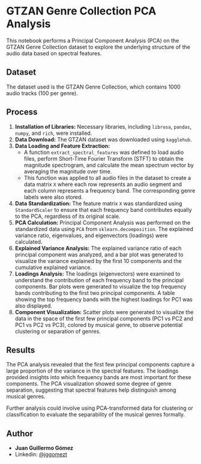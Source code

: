 # GTZAN Genre Collection PCA Analysis

This notebook performs a Principal Component Analysis (PCA) on the GTZAN Genre Collection dataset to explore the underlying structure of the audio data based on spectral features.

## Dataset

The dataset used is the GTZAN Genre Collection, which contains 1000 audio tracks (100 per genre).

## Process

1. **Installation of Libraries:** Necessary libraries, including `librosa`, `pandas`, `numpy`, and `rich`, were installed.
2.  **Data Download:** The GTZAN dataset was downloaded using `kagglehub`.
3.  **Data Loading and Feature Extraction:**
    *   A function `extract_spectral_features` was defined to load audio files, perform Short-Time Fourier Transform (STFT) to obtain the magnitude spectrogram, and calculate the mean spectrum vector by averaging the magnitude over time.
    *   This function was applied to all audio files in the dataset to create a data matrix `X` where each row represents an audio segment and each column represents a frequency band. The corresponding genre labels were also stored.
4.  **Data Standardization:** The feature matrix `X` was standardized using `StandardScaler` to ensure that each frequency band contributes equally to the PCA, regardless of its original scale.
5.  **PCA Calculation:** Principal Component Analysis was performed on the standardized data using `PCA` from `sklearn.decomposition`. The explained variance ratio, eigenvalues, and eigenvectors (loadings) were calculated.
6.  **Explained Variance Analysis:** The explained variance ratio of each principal component was analyzed, and a bar plot was generated to visualize the variance explained by the first 10 components and the cumulative explained variance.
7.  **Loadings Analysis:** The loadings (eigenvectors) were examined to understand the contribution of each frequency band to the principal components. Bar plots were generated to visualize the top frequency bands contributing to the first two principal components. A table showing the top frequency bands with the highest loadings for PC1 was also displayed.
8.  **Component Visualization:** Scatter plots were generated to visualize the data in the space of the first few principal components (PC1 vs PC2 and PC1 vs PC2 vs PC3), colored by musical genre, to observe potential clustering or separation of genres.

## Results

The PCA analysis revealed that the first few principal components capture a large proportion of the variance in the spectral features. The loadings provided insights into which frequency bands are most important for these components. The PCA visualization showed some degree of genre separation, suggesting that spectral features help distinguish among musical genres.

Further analysis could involve using PCA-transformed data for clustering or classification to evaluate the separability of the musical genres formally.

## Author

* **Juan Guillermo Gómez**
* Linkedin: [@jggomezt](https://www.linkedin.com/in/jggomezt/)
